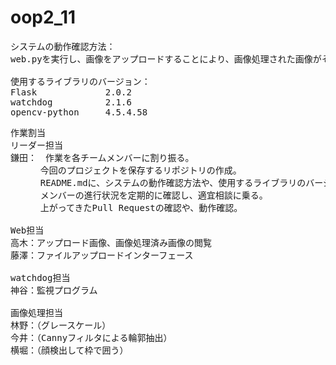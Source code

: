 # oop2_11

<pre>
システムの動作確認方法：
web.pyを実行し、画像をアップロードすることにより、画像処理された画像がそれぞれのフォルダの中に入る。

使用するライブラリのバージョン：
Flask             2.0.2
watchdog          2.1.6
opencv-python     4.5.4.58
</pre>

<pre>
作業割当
リーダー担当
鎌田：　作業を各チームメンバーに割り振る。
    　今回のプロジェクトを保存するリポジトリの作成。
    　README.mdに、システムの動作確認⽅法や、使⽤するライブラリのバージョン等をまとめる。
    　メンバーの進⾏状況を定期的に確認し、適宜相談に乗る。
    　上がってきたPull Requestの確認や、動作確認。

Web担当
高木：アップロード画像、画像処理済み画像の閲覧
藤澤：ファイルアップロードインターフェース

watchdog担当
神谷：監視プログラム

画像処理担当
林野：（グレースケール）
今井：（Cannyフィルタによる輪郭抽出）
横堀：（顔検出して枠で囲う）
</pre>
